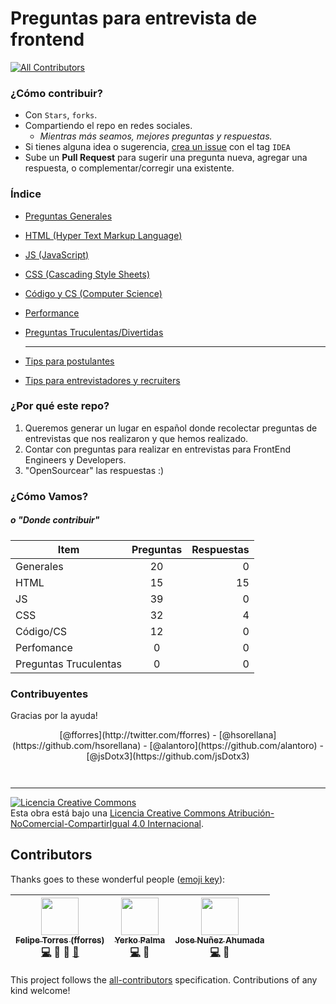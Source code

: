 # Preguntas para entrevista de frontend
[![All Contributors](https://img.shields.io/badge/all_contributors-3-orange.svg?style=flat-square)](#contributors)

### ¿Cómo contribuir?
- Con `Stars`, `forks`.
- Compartiendo el repo en redes sociales.
  - *Mientras más seamos, mejores preguntas y respuestas.*
- Si tienes alguna idea o sugerencia, [crea un issue](https://github.com/fforres/preguntas-y-respuestas-entrevistas-frontend/issues/new) con el tag `IDEA`
- Sube un **Pull Request** para sugerir una pregunta nueva, agregar una respuesta, o complementar/corregir una existente.


### Índice
- [Preguntas Generales](./generales)
- [HTML (Hyper Text Markup Language)](./html)
- [JS (JavaScript)](./js)
- [CSS (Cascading Style Sheets)](./css)
- [Código y CS (Computer Science)](./cs)
- [Performance]('./performance')
- [Preguntas Truculentas/Divertidas]('./tricky')

  ----

- [Tips para postulantes]('./tips_interviewees')
- [Tips para entrevistadores y recruiters]('./tips_interviewers_and_recruiters')


### ¿Por qué este repo?
1. Queremos generar un lugar en español donde recolectar preguntas de entrevistas que nos realizaron y que hemos realizado.
1. Contar con preguntas para realizar en entrevistas para FrontEnd Engineers y Developers.
1. "OpenSourcear" las respuestas :)


### ¿Cómo Vamos?
##### *o "Donde contribuir"*

Item                  | Preguntas | Respuestas
--------------------- | :-------: | ---------:
Generales             |    20     |          0
HTML                  |    15     |         15
JS                    |    39     |          0
CSS                   |    32     |          4
Código/CS             |    12     |          0
Perfomance            |    0      |          0
Preguntas Truculentas |    0      |          0


### Contribuyentes
  Gracias por la ayuda!
  <div style="text-align: center; padding-bottom: 2em;">
    [@fforres](http://twitter.com/fforres) - [@hsorellana](https://github.com/hsorellana) - [@alantoro](https://github.com/alantoro) - [@jsDotx3](https://github.com/jsDotx3)
  </div>

----
<a rel="license" href="http://creativecommons.org/licenses/by-nc-sa/4.0/"><img alt="Licencia Creative Commons" style="border-width:0" src="https://i.creativecommons.org/l/by-nc-sa/4.0/88x31.png" /></a><br />Esta obra está bajo una <a rel="license" href="http://creativecommons.org/licenses/by-nc-sa/4.0/">Licencia Creative Commons Atribución-NoComercial-CompartirIgual 4.0 Internacional</a>.

## Contributors

Thanks goes to these wonderful people ([emoji key](https://github.com/kentcdodds/all-contributors#emoji-key)):

<!-- ALL-CONTRIBUTORS-LIST:START - Do not remove or modify this section -->
| [<img src="https://avatars.githubusercontent.com/u/952992?v=3" width="60px;"/><br /><sub>Felipe Torres (fforres)</sub>](http://www.fforr.es)<br />[💻](https://github.com/fforres/preguntas-y-respuestas-entrevistas-frontend/commits?author=fforres) 💁 👀 [📖](https://github.com/fforres/preguntas-y-respuestas-entrevistas-frontend/commits?author=fforres) | [<img src="https://avatars.githubusercontent.com/u/5105812?v=3" width="60px;"/><br /><sub>Yerko Palma</sub>](yerkopalma.me)<br />[💻](https://github.com/fforres/preguntas-y-respuestas-entrevistas-frontend/commits?author=YerkoPalma) 💁 | [<img src="https://avatars.githubusercontent.com/u/6550470?v=3" width="60px;"/><br /><sub>Jose Nuñez Ahumada</sub>](https://twitter.com/jsDotx3)<br />[💻](https://github.com/fforres/preguntas-y-respuestas-entrevistas-frontend/commits?author=jsDotx3) 💁 |
| :---: | :---: | :---: |
<!-- ALL-CONTRIBUTORS-LIST:END -->

This project follows the [all-contributors](https://github.com/kentcdodds/all-contributors) specification. Contributions of any kind welcome!
